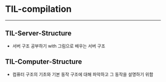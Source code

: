 # TIL-compilation
---
## TIL-Server-Structure
- 서버 구조 공부하기 with 그림으로 배우는 서버 구조
## TIL-Computer-Structure
- 컴퓨터 구조의 기초와 기본 동작 구조에 대해 파악하고 그 동작을 설명하기 위함
